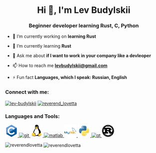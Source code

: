 <h1 align="center">Hi 👋, I'm Lev Budylskii</h1>
<h3 align="center">Beginner developer learning Rust, C, Python</h3>

- 🔭 I’m currently working on **learning Rust**

- 🌱 I’m currently learning **Rust**

- 💬 Ask me about **if I want to work in your company like a devleoper**

- 📫 How to reach me **levbudylskii@gmail.com**

- ⚡ Fun fact **Languages, which I speak: Russian, English**

<h3 align="left">Connect with me:</h3>
<p align="left">
<a href="https://linkedin.com/in/lev-budylskii" target="blank"><img align="center" src="https://raw.githubusercontent.com/rahuldkjain/github-profile-readme-generator/master/src/images/icons/Social/linked-in-alt.svg" alt="lev-budylskii" height="30" width="40" /></a>
<a href="https://www.leetcode.com/reverend_lovetta" target="blank"><img align="center" src="https://raw.githubusercontent.com/rahuldkjain/github-profile-readme-generator/master/src/images/icons/Social/leet-code.svg" alt="reverend_lovetta" height="30" width="40" /></a>
</p>

<h3 align="left">Languages and Tools:</h3>
<p align="left"> <a href="https://www.cprogramming.com/" target="_blank" rel="noreferrer"> <img src="https://raw.githubusercontent.com/devicons/devicon/master/icons/c/c-original.svg" alt="c" width="40" height="40"/> </a> <a href="https://git-scm.com/" target="_blank" rel="noreferrer"> <img src="https://www.vectorlogo.zone/logos/git-scm/git-scm-icon.svg" alt="git" width="40" height="40"/> </a> <a href="https://www.linux.org/" target="_blank" rel="noreferrer"> <img src="https://raw.githubusercontent.com/devicons/devicon/master/icons/linux/linux-original.svg" alt="linux" width="40" height="40"/> </a> <a href="https://www.mathworks.com/" target="_blank" rel="noreferrer"> <img src="https://upload.wikimedia.org/wikipedia/commons/2/21/Matlab_Logo.png" alt="matlab" width="40" height="40"/> </a> <a href="https://www.mysql.com/" target="_blank" rel="noreferrer"> <img src="https://raw.githubusercontent.com/devicons/devicon/master/icons/mysql/mysql-original-wordmark.svg" alt="mysql" width="40" height="40"/> </a> <a href="https://www.python.org" target="_blank" rel="noreferrer"> <img src="https://raw.githubusercontent.com/devicons/devicon/master/icons/python/python-original.svg" alt="python" width="40" height="40"/> </a> <a href="https://www.qt.io/" target="_blank" rel="noreferrer"> <img src="https://upload.wikimedia.org/wikipedia/commons/0/0b/Qt_logo_2016.svg" alt="qt" width="40" height="40"/> </a> <a href="https://www.rust-lang.org" target="_blank" rel="noreferrer"> <img src="https://raw.githubusercontent.com/devicons/devicon/master/icons/rust/rust-plain.svg" alt="rust" width="40" height="40"/> </a> </p>

<p><img align="left" src="https://github-readme-stats.vercel.app/api/top-langs?username=reverendlovetta&show_icons=true&locale=en&layout=compact" alt="reverendlovetta" /></p>

<p>&nbsp;<img align="center" src="https://github-readme-stats.vercel.app/api?username=reverendlovetta&show_icons=true&locale=en" alt="reverendlovetta" /></p>


